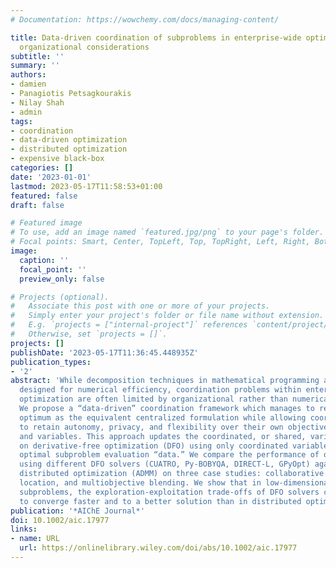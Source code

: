 ```yaml
---
# Documentation: https://wowchemy.com/docs/managing-content/

title: Data-driven coordination of subproblems in enterprise-wide optimization under
  organizational considerations
subtitle: ''
summary: ''
authors:
- damien
- Panagiotis Petsagkourakis
- Nilay Shah
- admin
tags:
- coordination
- data-driven optimization
- distributed optimization
- expensive black-box
categories: []
date: '2023-01-01'
lastmod: 2023-05-17T11:58:53+01:00
featured: false
draft: false

# Featured image
# To use, add an image named `featured.jpg/png` to your page's folder.
# Focal points: Smart, Center, TopLeft, Top, TopRight, Left, Right, BottomLeft, Bottom, BottomRight.
image:
  caption: ''
  focal_point: ''
  preview_only: false

# Projects (optional).
#   Associate this post with one or more of your projects.
#   Simply enter your project's folder or file name without extension.
#   E.g. `projects = ["internal-project"]` references `content/project/deep-learning/index.md`.
#   Otherwise, set `projects = []`.
projects: []
publishDate: '2023-05-17T11:36:45.448935Z'
publication_types:
- '2'
abstract: 'While decomposition techniques in mathematical programming are usually
  designed for numerical efficiency, coordination problems within enterprise-wide
  optimization are often limited by organizational rather than numerical considerations.
  We propose a “data-driven” coordination framework which manages to recover the same
  optimum as the equivalent centralized formulation while allowing coordinating agents
  to retain autonomy, privacy, and flexibility over their own objectives, constraints,
  and variables. This approach updates the coordinated, or shared, variables based
  on derivative-free optimization (DFO) using only coordinated variables to agent-level
  optimal subproblem evaluation “data.” We compare the performance of our framework
  using different DFO solvers (CUATRO, Py-BOBYQA, DIRECT-L, GPyOpt) against conventional
  distributed optimization (ADMM) on three case studies: collaborative learning, facility
  location, and multiobjective blending. We show that in low-dimensional and nonconvex
  subproblems, the exploration-exploitation trade-offs of DFO solvers can be leveraged
  to converge faster and to a better solution than in distributed optimization.'
publication: '*AIChE Journal*'
doi: 10.1002/aic.17977
links:
- name: URL
  url: https://onlinelibrary.wiley.com/doi/abs/10.1002/aic.17977
---
```

